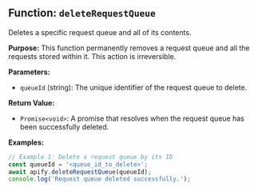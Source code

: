 ## Function: `deleteRequestQueue`

Deletes a specific request queue and all of its contents.

**Purpose:**
This function permanently removes a request queue and all the requests stored within it. This action is irreversible.

**Parameters:**
- `queueId` (string): The unique identifier of the request queue to delete.

**Return Value:**
- `Promise<void>`: A promise that resolves when the request queue has been successfully deleted.

**Examples:**

```typescript
// Example 1: Delete a request queue by its ID
const queueId = '<queue_id_to_delete>';
await apify.deleteRequestQueue(queueId);
console.log('Request queue deleted successfully.');
```